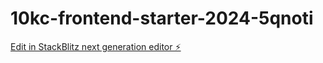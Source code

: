 # 10kc-frontend-starter-2024-5qnoti

[Edit in StackBlitz next generation editor ⚡️](https://stackblitz.com/~/github.com/carlz2k/10kc-frontend-starter-2024-5qnoti)